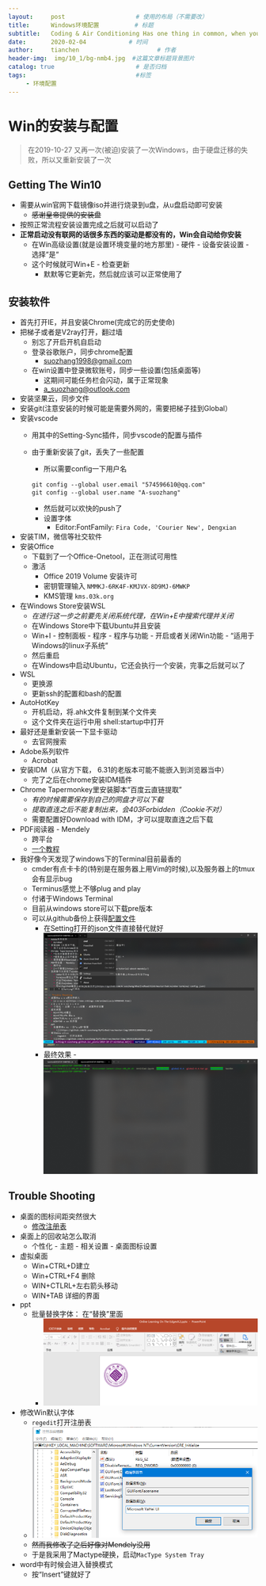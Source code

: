 ```yaml
---
layout:     post                    # 使用的布局（不需要改）
title:      Windows环境配置          # 标题 
subtitle:   Coding & Air Conditioning Has one thing in common, when you open windows, its useless -- L.Tovalds  #副标题
date:       2020-02-04            # 时间
author:     tianchen                      # 作者
header-img:  img/10_1/bg-nmb4.jpg  #这篇文章标题背景图片  
catalog: true                       # 是否归档
tags:                               #标签
     - 环境配置
---
```


# Win的安装与配置

> 在2019-10-27 又再一次(被迫)安装了一次Windows，由于硬盘迁移的失败，所以又重新安装了一次

## Getting The Win10
* 需要从win官网下载镜像iso并进行烧录到u盘，从u盘启动即可安装
    * ~~感谢皇帝提供的安装盘~~
* 按照正常流程安装设置完成之后就可以启动了
* **正常启动没有联网的话很多东西的驱动是都没有的，Win会自动给你安装**
    * 在Win高级设置(就是设置环境变量的地方那里) - 硬件 - 设备安装设置 - 选择“是“
    * 这个时候就可Win+E - 检查更新
        * 默默等它更新完，然后就应该可以正常使用了

## 安装软件
* 首先打开IE，并且安装Chrome(完成它的历史使命)
* 把梯子或者是V2ray打开，翻过墙
    * 别忘了开启开机自启动
    * 登录谷歌账户，同步chrome配置
        * suozhang1998@gmail.com
    * 在win设置中登录微软账号，同步一些设置(包括桌面等)
        * 这期间可能任务栏会闪动，属于正常现象
        * a_suozhang@outlook.com
* 安装坚果云，同步文件
* 安装git(注意安装的时候可能是需要外网的，需要把梯子挂到Global）
* 安装vscode
    * 用其中的Setting-Sync插件，同步vscode的配置与插件
    * 由于重新安装了git，丢失了一些配置
      * 所以需要config一下用户名
       
      ```
      git config --global user.email "574596610@qq.com"
      git config --global user.name "A-suozhang"
      ```

      * 然后就可以欢快的push了
      * 设置字体
        * Editor:FontFamily: ```Fira Code, 'Courier New', Dengxian```
* 安装TIM，微信等社交软件
* 安装Office
  * 下载到了一个Office-Onetool，正在测试可用性
  * 激活
    * Office 2019 Volume 安装许可
    * 密钥管理输入 ```NMMKJ-6RK4F-KMJVX-8D9MJ-6MWKP```
    * KMS管理 ```kms.03k.org```
* 在Windows Store安装WSL
    * *在进行这一步之前要先关闭系统代理，在Win+E中搜索代理并关闭*
    * 在Windows Store中下载Ubuntu并且安装
    * Win+I - 控制面板 - 程序 - 程序与功能 - 开启或者关闭Win功能 - “适用于Windows的linux子系统”
    * 然后重启
    * 在Windows中启动Ubuntu，它还会执行一个安装，完事之后就可以了
* WSL
  * 更换源
  * 更新ssh的配置和bash的配置
* AutoHotKey
  * 开机启动，将.ahk文件复制到某个文件夹
  * 这个文件夹在运行中用 shell:startup中打开
* 最好还是重新安装一下显卡驱动
  * 去官网搜索
* Adobe系列软件
  * Acrobat
* 安装IDM（从官方下载， 6.31的老版本可能不能嵌入到浏览器当中）
  * 完了之后在chrome安装IDM插件
* Chrome Tapermonkey里安装脚本“百度云直链提取”  
  * *有的时候需要保存到自己的网盘才可以下载*
  * *提取直连之后不能复制出来，会403Forbidden（Cookie不对）*
  * 需要配置好Download with IDM，才可以提取直连之后下载
* PDF阅读器 - Mendely
  * 跨平台
  * [一个教程](https://blog.wildcat.io/2017/12/a-simple-tutorial-about-mendely/)
* 我好像今天发现了windows下的Terminal目前最香的
	* cmder有点卡卡的(特别是在服务器上用Vim的时候),以及服务器上的tmux会有显示bug
	* Terminus感觉上不够plug and play
	* 付诸于Windows Terminal
	* 目前从windows store可以下载pre版本
	* 可以从github备份上获得[配置文件](https://github.com/A-suozhang/WhatIveRead/blob/master/bak/window-terminal-config.json)
		* 在Setting打开的json文件直接替代就好 ![](https://github.com/A-suozhang/MyPicBed/raw/master/img/20200204154809.png)
		* 最终效果 - ![](https://github.com/A-suozhang/MyPicBed/raw/master/img/20200204154900.png)

## Trouble Shooting
* 桌面的图标间距突然很大
  * [修改注册表](https://www.cnblogs.com/animalize/p/4984548.html)
* 桌面上的回收站怎么取消
  * 个性化 - 主题 - 相关设置 - 桌面图标设置
* 虚拟桌面
  * Win+CTRL+D建立
  * Win+CTRL+F4 删除
  * WIN+CTLRL+左右箭头移动
  * WIN+TAB 详细的界面
* ppt
  * 批量替换字体： 在“替换”里面
    * ![](https://github.com/A-suozhang/MyPicBed/raw/master/img/20191120095042.png)
* 修改Win默认字体
  * ```regedit```打开注册表
  * ![](https://github.com/A-suozhang/MyPicBed/raw/master/img/20191120110206.png)
  * ~~然而我修改了之后好像对Mendely没用~~
  * 于是我采用了Mactype硬换，启动```MacType System Tray```
* word中有时候会进入替换模式
  * 按“Insert”键就好了
